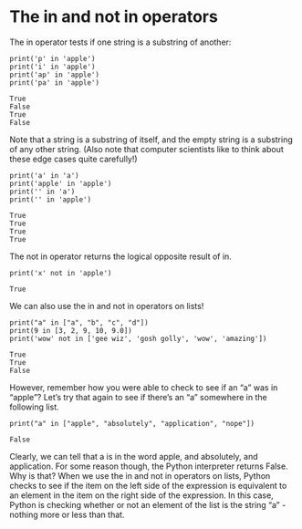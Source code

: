 # The in and not in operators

The in operator tests if one string is a substring of another:
```
print('p' in 'apple')
print('i' in 'apple')
print('ap' in 'apple')
print('pa' in 'apple')

True
False
True
False
```

Note that a string is a substring of itself, and the empty string is a substring of any other string. (Also note that computer scientists like to think about these edge cases quite carefully!)
```
print('a' in 'a')
print('apple' in 'apple')
print('' in 'a')
print('' in 'apple')

True
True
True
True
```

The not in operator returns the logical opposite result of in.
```
print('x' not in 'apple')

True
```

We can also use the in and not in operators on lists!
```
print("a" in ["a", "b", "c", "d"])
print(9 in [3, 2, 9, 10, 9.0])
print('wow' not in ['gee wiz', 'gosh golly', 'wow', 'amazing'])

True
True
False
```

However, remember how you were able to check to see if an “a” was in “apple”? Let’s try that again to see if there’s an “a” somewhere in the following list.
```
print("a" in ["apple", "absolutely", "application", "nope"])

False
```

Clearly, we can tell that a is in the word apple, and absolutely, and application. For some reason though, the Python interpreter returns False. Why is that? When we use the in and not in operators on lists, Python checks to see if the item on the left side of the expression is equivalent to an element in the item on the right side of the expression. In this case, Python is checking whether or not an element of the list is the string “a” - nothing more or less than that.
